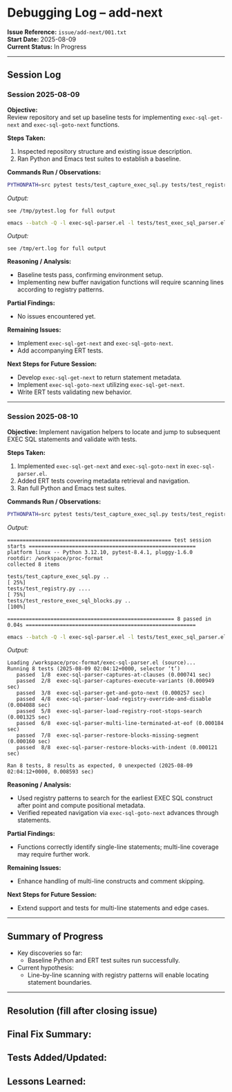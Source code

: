 # Debugging Log – add-next

**Issue Reference:** `issue/add-next/001.txt`  
**Start Date:** 2025-08-09  
**Current Status:** In Progress  

---

## Session Log

### Session 2025-08-09
**Objective:**  
Review repository and set up baseline tests for implementing `exec-sql-get-next` and `exec-sql-goto-next` functions.

**Steps Taken:**  
1. Inspected repository structure and existing issue description.  
2. Ran Python and Emacs test suites to establish a baseline.

**Commands Run / Observations:**  
```bash
PYTHONPATH=src pytest tests/test_capture_exec_sql.py tests/test_registry.py tests/test_restore_exec_sql_blocks.py
```
_Output:_  
```
see /tmp/pytest.log for full output
```
```bash
emacs --batch -Q -l exec-sql-parser.el -l tests/test_exec_sql_parser.el -f ert-run-tests-batch-and-exit
```
_Output:_  
```
see /tmp/ert.log for full output
```

**Reasoning / Analysis:**  
- Baseline tests pass, confirming environment setup.  
- Implementing new buffer navigation functions will require scanning lines according to registry patterns.  

**Partial Findings:**  
- No issues encountered yet.  

**Remaining Issues:**  
- Implement `exec-sql-get-next` and `exec-sql-goto-next`.  
- Add accompanying ERT tests.

**Next Steps for Future Session:**
- Develop `exec-sql-get-next` to return statement metadata.
- Implement `exec-sql-goto-next` utilizing `exec-sql-get-next`.
- Write ERT tests validating new behavior.

---

### Session 2025-08-10
**Objective:**
Implement navigation helpers to locate and jump to subsequent EXEC SQL statements and validate with tests.

**Steps Taken:**
1. Implemented `exec-sql-get-next` and `exec-sql-goto-next` in `exec-sql-parser.el`.
2. Added ERT tests covering metadata retrieval and navigation.
3. Ran full Python and Emacs test suites.

**Commands Run / Observations:**
```bash
PYTHONPATH=src pytest tests/test_capture_exec_sql.py tests/test_registry.py tests/test_restore_exec_sql_blocks.py
```
_Output:_
```
===================================================== test session starts ======================================================
platform linux -- Python 3.12.10, pytest-8.4.1, pluggy-1.6.0
rootdir: /workspace/proc-format
collected 8 items

tests/test_capture_exec_sql.py ..                                                                                        [ 25%]
tests/test_registry.py ....                                                                                              [ 75%]
tests/test_restore_exec_sql_blocks.py ..                                                                                 [100%]

====================================================== 8 passed in 0.04s =======================================================
```
```bash
emacs --batch -Q -l exec-sql-parser.el -l tests/test_exec_sql_parser.el -f ert-run-tests-batch-and-exit
```
_Output:_
```
Loading /workspace/proc-format/exec-sql-parser.el (source)...
Running 8 tests (2025-08-09 02:04:12+0000, selector ‘t’)
   passed  1/8  exec-sql-parser-captures-at-clauses (0.000741 sec)
   passed  2/8  exec-sql-parser-captures-execute-variants (0.000949 sec)
   passed  3/8  exec-sql-parser-get-and-goto-next (0.000257 sec)
   passed  4/8  exec-sql-parser-load-registry-override-and-disable (0.004088 sec)
   passed  5/8  exec-sql-parser-load-registry-root-stops-search (0.001325 sec)
   passed  6/8  exec-sql-parser-multi-line-terminated-at-eof (0.000184 sec)
   passed  7/8  exec-sql-parser-restore-blocks-missing-segment (0.000160 sec)
   passed  8/8  exec-sql-parser-restore-blocks-with-indent (0.000121 sec)

Ran 8 tests, 8 results as expected, 0 unexpected (2025-08-09 02:04:12+0000, 0.008593 sec)
```

**Reasoning / Analysis:**
- Used registry patterns to search for the earliest EXEC SQL construct after point and compute positional metadata.
- Verified repeated navigation via `exec-sql-goto-next` advances through statements.

**Partial Findings:**
- Functions correctly identify single-line statements; multi-line coverage may require further work.

**Remaining Issues:**
- Enhance handling of multi-line constructs and comment skipping.

**Next Steps for Future Session:**
- Extend support and tests for multi-line statements and edge cases.

---

## Summary of Progress
- Key discoveries so far:
  - Baseline Python and ERT test suites run successfully.
- Current hypothesis:  
  - Line-by-line scanning with registry patterns will enable locating statement boundaries.

---

## Resolution (fill after closing issue)
**Final Fix Summary:**  
- 

**Tests Added/Updated:**  
- 

**Lessons Learned:**  
- 

